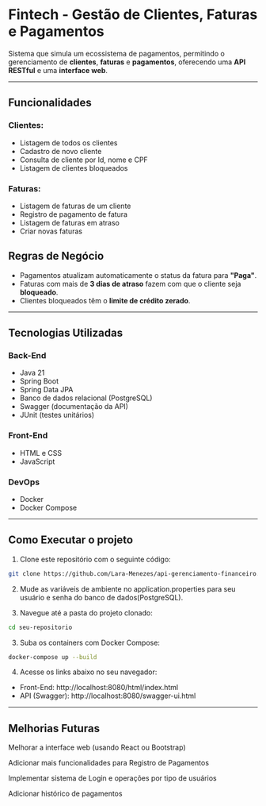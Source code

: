 #  Fintech - Gestão de Clientes, Faturas e Pagamentos 

Sistema que simula um ecossistema de pagamentos, permitindo o gerenciamento de **clientes**, **faturas** e **pagamentos**, oferecendo uma **API RESTful** e uma **interface web**.

---

##  Funcionalidades

### Clientes:
- Listagem de todos os clientes
- Cadastro de novo cliente
- Consulta de cliente por Id, nome e CPF
- Listagem de clientes bloqueados

###  Faturas:
- Listagem de faturas de um cliente
- Registro de pagamento de fatura
- Listagem de faturas em atraso
- Criar novas faturas


##  Regras de Negócio

- Pagamentos atualizam automaticamente o status da fatura para **"Paga"**.
- Faturas com mais de **3 dias de atraso** fazem com que o cliente seja **bloqueado**.
- Clientes bloqueados têm o **limite de crédito zerado**.

---

## Tecnologias Utilizadas

### Back-End
- Java 21
- Spring Boot
- Spring Data JPA
- Banco de dados relacional (PostgreSQL)
- Swagger (documentação da API)
- JUnit (testes unitários)

### Front-End
- HTML e CSS
- JavaScript

### DevOps
- Docker
- Docker Compose

---

##  Como Executar o projeto

1. Clone este repositório com o seguinte código:
   
```bash
git clone https://github.com/Lara-Menezes/api-gerenciamento-financeiro.git
```

2. Mude as variáveis de ambiente no application.properties para seu usuário e senha do banco de dados(PostgreSQL). 

3. Navegue até a pasta do projeto clonado:
   
```bash
cd seu-repositorio
```

3. Suba os containers com Docker Compose:
```bash
docker-compose up --build
```


4. Acesse os links abaixo no seu navegador:

 - Front-End: http://localhost:8080/html/index.html
 - API (Swagger): http://localhost:8080/swagger-ui.html

---

## Melhorias Futuras

Melhorar a interface web (usando React ou Bootstrap)

Adicionar mais funcionalidades para Registro de Pagamentos

Implementar sistema de Login e operações por tipo de usuários

Adicionar histórico de pagamentos
